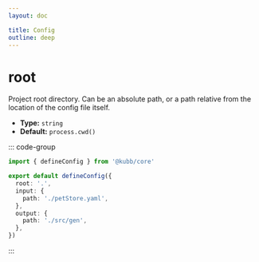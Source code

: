 ```yaml
---
layout: doc

title: Config
outline: deep
---
```


# root

Project root directory. Can be an absolute path, or a path relative from the location of the config file itself.

- **Type:** `string` <br/>
- **Default:** `process.cwd()` <br/>

::: code-group

```typescript [kubb.config.js]
import { defineConfig } from '@kubb/core'

export default defineConfig({
  root: '.',
  input: {
    path: './petStore.yaml',
  },
  output: {
    path: './src/gen',
  },
})
```

:::
